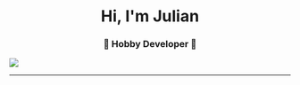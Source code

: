 <h1 align="center"> Hi, I'm Julian</h1>
<h3 align="center">🚀 Hobby Developer 🚀</h3>


<img src="https://github-readme-stats.vercel.app/api?username=KomischerBoy&theme=radical"></img>

----
